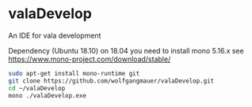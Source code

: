 # valaDevelop
An IDE for vala development

Dependency (Ubuntu 18.10) on 18.04 you need to install mono 5.16.x see https://www.mono-project.com/download/stable/
```sh
sudo apt-get install mono-runtime git
git clone https://github.com/wolfgangmauer/valaDevelop.git
cd ~/valaDevelop
mono ./valaDevelop.exe
```
